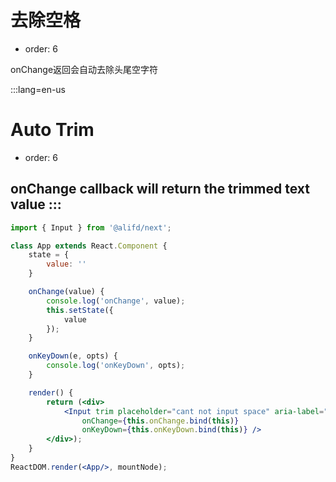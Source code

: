 # 去除空格

- order: 6

onChange返回会自动去除头尾空字符


:::lang=en-us

# Auto Trim

- order: 6

onChange callback will return the trimmed text value
:::
---


````jsx
import { Input } from '@alifd/next';

class App extends React.Component {
    state = {
        value: ''
    }

    onChange(value) {
        console.log('onChange', value);
        this.setState({
            value
        });
    }

    onKeyDown(e, opts) {
        console.log('onKeyDown', opts);
    }

    render() {
        return (<div>
            <Input trim placeholder="cant not input space" aria-label="cant not input space"
                onChange={this.onChange.bind(this)}
                onKeyDown={this.onKeyDown.bind(this)} />
        </div>);
    }
}
ReactDOM.render(<App/>, mountNode);
````
